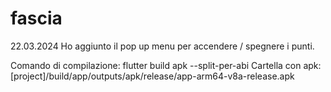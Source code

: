 # fascia

22.03.2024
Ho aggiunto il pop up menu per accendere / spegnere i punti.

Comando di compilazione:
flutter build apk --split-per-abi
Cartella con apk:
[project]/build/app/outputs/apk/release/app-arm64-v8a-release.apk